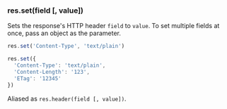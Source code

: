 <h3 id='res.set'>res.set(field [, value])</h3>

Sets the response's HTTP header `field` to `value`.
To set multiple fields at once, pass an object as the parameter.

```js
res.set('Content-Type', 'text/plain')

res.set({
  'Content-Type': 'text/plain',
  'Content-Length': '123',
  'ETag': '12345'
})
```

Aliased as `res.header(field [, value])`.
